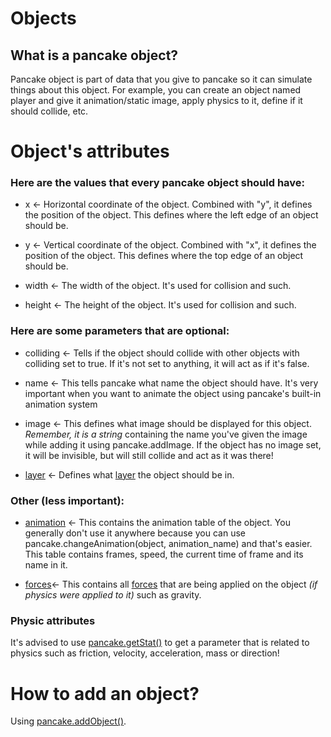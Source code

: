 # Objects

## What is a pancake object?

Pancake object is part of data that you give to pancake so it can simulate things about this object. For example, you can create an object named player and give it animation/static image, apply physics to it, define if it should collide, etc.

# Object's attributes
### Here are the values that **every pancake object should have:**
* x <- Horizontal coordinate of the object. Combined with "y", it defines the position of the object. This defines where the left edge of an object should be.

* y <- Vertical coordinate of the object. Combined with "x", it defines the position of the object. This defines where the top edge of an object should be.

* width <- The width of the object. It's used for collision and such.

* height <- The height of the object. It's used for collision and such.

### Here are some parameters that are **optional:**

* colliding <- Tells if the object should collide with other objects with colliding set to true. If it's not set to anything, it will act as if it's false.

* name <- This tells pancake what name the object should have. It's very important when you want to animate the object using pancake's built-in animation system

* image <- This defines what image should be displayed for this object. *Remember, it is a string* containing the name you've given the image while adding it using pancake.addImage. If the object has no image set, it will be invisible, but will still collide and act as it was there!

* [layer](http://mightypancake.games/documentation/topics/layers) <- Defines what [layer](http://mightypancake.games/documentation/topics/layers) the object should be in.
### Other (less important):

* [animation](http://mightypancake.games/documentation/topics/animations) <- This contains the animation table of the object. You generally don't use it anywhere because you can use pancake.changeAnimation(object, animation_name) and that's easier. This table contains frames, speed, the current time of frame and its name in it.

* [forces](http://mightypancake.games/documentation/topics/forces)<- This contains all [forces](http://mightypancake.games/documentation/topics/forces) that are being applied on the object *(if physics were applied to it)* such as gravity.

### Physic attributes

It's advised to use [pancake.getStat()](http://mightypancake.games/documentation/functions/pancake.getStat()) to get a parameter that is related to physics such as friction, velocity, acceleration, mass or direction! 

# How to add an object?

Using [pancake.addObject()](http://mightypancake.games/documentation/functions/pancake.addObject()).

